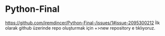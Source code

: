 # Python-Final
https://github.com/iremdincer/Python-Final-/issues/1#issue-2095300212
İlk olarak github üzerinde repo oluşturmak için +>new repository e tıklıyoruz.

